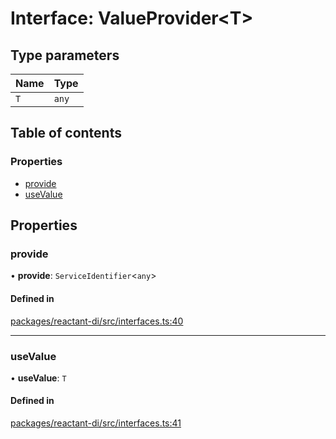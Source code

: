 # Interface: ValueProvider<T\>

## Type parameters

| Name | Type |
| :------ | :------ |
| `T` | `any` |

## Table of contents

### Properties

- [provide](ValueProvider.md#provide)
- [useValue](ValueProvider.md#usevalue)

## Properties

### provide

• **provide**: `ServiceIdentifier`<`any`\>

#### Defined in

[packages/reactant-di/src/interfaces.ts:40](https://github.com/unadlib/reactant/blob/f9546913/packages/reactant-di/src/interfaces.ts#L40)

___

### useValue

• **useValue**: `T`

#### Defined in

[packages/reactant-di/src/interfaces.ts:41](https://github.com/unadlib/reactant/blob/f9546913/packages/reactant-di/src/interfaces.ts#L41)
